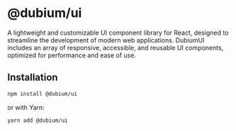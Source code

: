 # @dubium/ui

A lightweight and customizable UI component library for React, designed to streamline the development of modern web applications. DubiumUI includes an array of responsive, accessible, and reusable UI components, optimized for performance and ease of use.

## Installation

```bash
npm install @dubium/ui
```

or with Yarn:

```bash
yarn add @dubium/ui
```
